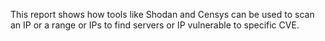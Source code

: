 This report shows how tools like Shodan and Censys can be used to scan an IP or a range or IPs to find servers or IP vulnerable to specific CVE.
